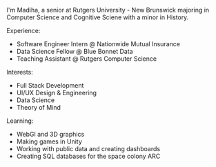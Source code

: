 I'm Madiha, a senior at Rutgers University - New Brunswick majoring in Computer Science and Cognitive Sciene with a minor in History.

Experience:
* Software Engineer Intern @ Nationwide Mutual Insurance
* Data Science Fellow @ Blue Bonnet Data
* Teaching Assistant @ Rutgers Computer Science

Interests:
* Full Stack Development
* UI/UX Design & Engineering
* Data Science
* Theory of Mind

Learning:
* WebGl and 3D graphics
* Making games in Unity
* Working with public data and creating dashboards
* Creating SQL databases for the space colony ARC
<!---
madihabdul/madihabdul is a ✨ special ✨ repository because its `README.md` (this file) appears on your GitHub profile.
You can click the Preview link to take a look at your changes.
--->
